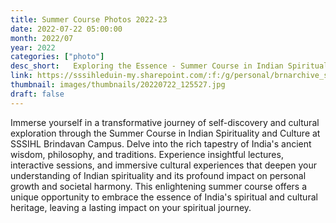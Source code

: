 ```yaml
---
title: Summer Course Photos 2022-23
date: 2022-07-22 05:00:00
month: 2022/07
year: 2022
categories: ["photo"]
desc_short:   Exploring the Essence - Summer Course in Indian Spirituality and Culture
link: https://sssihleduin-my.sharepoint.com/:f:/g/personal/brnarchive_sssihl_edu_in/Em3dhhy9E-dPjXQ_7lmDgmQBwNYc886zHmDsw9aqjxogUw?e=Jt3tZ9
thumbnail: images/thumbnails/20220722_125527.jpg
draft: false
---
```


 Immerse yourself in a transformative journey of self-discovery and cultural exploration through the Summer Course in Indian Spirituality and Culture at SSSIHL Brindavan Campus. Delve into the rich tapestry of India's ancient wisdom, philosophy, and traditions. Experience insightful lectures, interactive sessions, and immersive cultural experiences that deepen your understanding of Indian spirituality and its profound impact on personal growth and societal harmony. This enlightening summer course offers a unique opportunity to embrace the essence of India's spiritual and cultural heritage, leaving a lasting impact on your spiritual journey.
